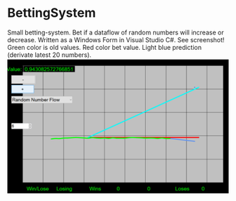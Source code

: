 # BettingSystem
Small betting-system. Bet if a dataflow of random numbers will increase or decrease. Written as a Windows Form in Visual Studio C#.
See screenshot! Green color is old values. Red color bet value. Light blue prediction (derivate latest 20 numbers). 
![Alt text](screenshot.png "Printscreen!")
